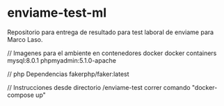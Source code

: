 # enviame-test-ml
Repositorio para entrega de resultado para test laboral de enviame para Marco Laso.

// Imagenes para el ambiente en contenedores docker
docker containers 
mysql:8.0.1
phpmyadmin:5.1.0-apache

// php Dependencias
fakerphp/faker:latest

// Instrucciones
desde directorio /enviame-test correr comando "docker-compose up"

